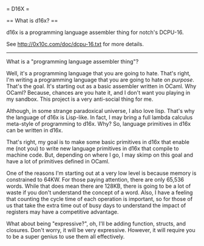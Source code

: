 = D16X =

== What is d16x? ==

d16x is a programming language assembler thing for notch's DCPU-16.

See
   http://0x10c.com/doc/dcpu-16.txt
for more details.

-------------------------------------------------

What is a "programming language assembler thing"?

Well, it's a programming language that you are going to hate. That's right, I'm writing a programming language that you are going to hate on _purpose_. That's the goal. It's starting out as a basic assembler written in OCaml. Why OCaml? Because, chances are you hate it, and I don't want you playing in
my sandbox. This project is a very anti-social thing for me.

Although, in some strange paradoxical universe, I also love lisp. That's why the language of d16x is Lisp-like. In fact, I may bring a full lambda calculus meta-style of programming to d16x. Why? So, language primitives in d16x can be written in d16x.

That's right, my goal is to make some basic primitives in d16x that enable me (not you) to write new language primitives in d16x that compile to machine code. But, depending on where I go, I may skimp on this goal and have a lot of primitives defined in OCaml.

One of the reasons I'm starting out at a very low level is because memory is constrained to 64KW. For those paying attention, there are only 65,536 words. While that does mean there are 128KB, there is going to be a lot of waste if you don't understand the concept of a word. Also, I have a feeling that counting the cycle time of each operation is important, so for those of us that take the extra time out of busy days to understand the impact of registers may have a competitive advantage.

What about being "expressive?", oh, I'll be adding function, structs, and closures. Don't worry, it will be very expressive. However, it will require you to be a super genius to use them all effectively.


